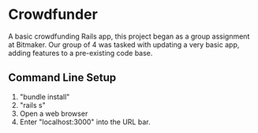 # Crowdfunder

A basic crowdfunding Rails app, this project began as a group assignment at Bitmaker.
Our group of 4 was tasked with updating a very basic app, adding features to a pre-existing code base. 

## Command Line Setup

1. "bundle install"
2. "rails s"
3. Open a web browser
4. Enter "localhost:3000" into the URL bar.
